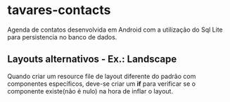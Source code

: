 # tavares-contacts
Agenda de contatos desenvolvida em Android com a utilização do Sql Lite para persistencia no banco de dados.

## Layouts alternativos - Ex.: Landscape
Quando criar um resource file de layout diferente do padrão com componentes específicos, deve-se
criar um __if__ para verificar se o componente existe(não é nulo) na hora de inflar o layout.
